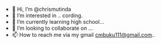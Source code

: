 - 👋 Hi, I’m @chrismutinda
- 👀 I’m interested in .. cording.
- 🌱 I’m currently learning  high school...
- 💞️ I’m looking to collaborate on ...
- 📫 How to reach me via my gmail cmbuku111@gmail.com..

<!---
chrismutinda/chrismutinda is a ✨ special ✨ repository because its `README.md` (this file) appears on your GitHub profile.
You can click the Preview link to take a look at your changes.
--->
